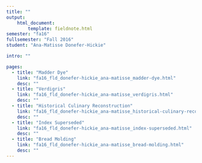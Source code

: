 ```yaml
---
title: ""
output:
    html_document:
        template: fieldnote.html
semester: "fa16"
fullsemester: "Fall 2016"
student: "Ana-Matisse Donefer-Hickie"

intro: ""

pages:
  - title: "Madder Dye"
    link: "fa16_fld_donefer-hickie_ana-matisse_madder-dye.html"
    desc: ""
  - title: "Verdigris"
    link: "fa16_fld_donefer-hickie_ana-matisse_verdigris.html"
    desc: ""
  - title: "Historical Culinary Reconstruction"
    link: "fa16_fld_donefer-hickie_ana-matisse_historical-culinary-reconstruction.html"
    desc: ""
  - title: "Index Superseded"
    link: "fa16_fld_donefer-hickie_ana-matisse_index-superseded.html"
    desc: ""
  - title: "Bread Molding"
    link: "fa16_fld_donefer-hickie_ana-matisse_bread-molding.html"
    desc: ""
---
```


